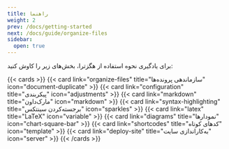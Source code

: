 ```yaml
---
title: راهنما
weight: 2
prev: /docs/getting-started
next: /docs/guide/organize-files
sidebar:
  open: true
---
```


برای یادگیری نحوه استفاده از هگزترا، بخش‌های زیر را کاوش کنید:

<!--more-->

{{< cards >}}
  {{< card link="organize-files" title="سازماندهی پرونده‌ها" icon="document-duplicate" >}}
  {{< card link="configuration" title="پیکربندی" icon="adjustments" >}}
  {{< card link="markdown" title="مارک‌داون" icon="markdown" >}}
  {{< card link="syntax-highlighting" title="برجسته‌کردن سینتکس" icon="sparkles" >}}
  {{< card link="latex" title="LaTeX" icon="variable" >}}
  {{< card link="diagrams" title="نمودارها" icon="chart-square-bar" >}}
  {{< card link="shortcodes" title="کدهای کوتاه" icon="template" >}}
  {{< card link="deploy-site" title="به‌کاراندازی سایت" icon="server" >}}
{{< /cards >}}
